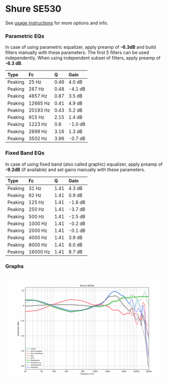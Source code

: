 # Shure SE530
See [usage instructions](https://github.com/jaakkopasanen/AutoEq#usage) for more options and info.

### Parametric EQs
In case of using parametric equalizer, apply preamp of **-6.3dB** and build filters manually
with these parameters. The first 5 filters can be used independently.
When using independent subset of filters, apply preamp of **-6.3 dB**.

| Type    | Fc       |    Q | Gain    |
|:--------|:---------|:-----|:--------|
| Peaking | 25 Hz    | 0.46 | 4.0 dB  |
| Peaking | 267 Hz   | 0.48 | -4.1 dB |
| Peaking | 4857 Hz  | 0.87 | 3.5 dB  |
| Peaking | 12665 Hz | 0.41 | 4.9 dB  |
| Peaking | 20193 Hz | 0.43 | 5.2 dB  |
| Peaking | 915 Hz   | 2.15 | 1.4 dB  |
| Peaking | 1223 Hz  | 0.8  | -1.0 dB |
| Peaking | 2699 Hz  | 3.16 | 1.3 dB  |
| Peaking | 3502 Hz  | 3.96 | -0.7 dB |

### Fixed Band EQs
In case of using fixed band (also called graphic) equalizer, apply preamp of **-9.2dB**
(if available) and set gains manually with these parameters.

| Type    | Fc       |    Q | Gain    |
|:--------|:---------|:-----|:--------|
| Peaking | 31 Hz    | 1.41 | 4.3 dB  |
| Peaking | 62 Hz    | 1.41 | 0.9 dB  |
| Peaking | 125 Hz   | 1.41 | -1.6 dB |
| Peaking | 250 Hz   | 1.41 | -3.7 dB |
| Peaking | 500 Hz   | 1.41 | -2.5 dB |
| Peaking | 1000 Hz  | 1.41 | -0.2 dB |
| Peaking | 2000 Hz  | 1.41 | -0.1 dB |
| Peaking | 4000 Hz  | 1.41 | 3.9 dB  |
| Peaking | 8000 Hz  | 1.41 | 6.0 dB  |
| Peaking | 16000 Hz | 1.41 | 8.7 dB  |

### Graphs
![](./Shure%20SE530.png)